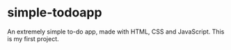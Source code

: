 # simple-todoapp
An extremely simple to-do app, made with HTML, CSS and JavaScript.
This is my first project.
